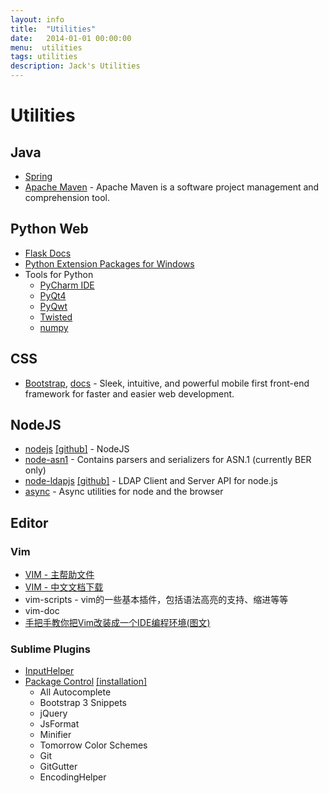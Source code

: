 ```yaml
---
layout: info
title:  "Utilities"
date:   2014-01-01 00:00:00
menu:  utilities
tags: utilities
description: Jack's Utilities
---
```


Utilities
=================

## Java ##
* [Spring](http://spring.io/)
* [Apache Maven](http://maven.apache.org/) - Apache Maven is a software project management and comprehension tool.

## Python Web ##
* [Flask Docs](http://flask.pocoo.org/docs/)
* [Python Extension Packages for Windows](http://www.lfd.uci.edu/~gohlke/pythonlibs/)
* Tools for Python
	* [PyCharm IDE](http://www.jetbrains.com/pycharm/)
	* [PyQt4](http://www.riverbankcomputing.co.uk/software/pyqt/download)
	* [PyQwt](http://pyqwt.sourceforge.net/)
	* [Twisted](https://twistedmatrix.com/trac/)
	* [numpy](http://www.numpy.org/)

## CSS ##
* [Bootstrap](http://www.bootcss.com/), [docs](http://v3.bootcss.com/) - Sleek, intuitive, and powerful mobile first front-end framework for faster and easier web development.


## NodeJS ##
* [nodejs](http://nodejs.org/) [[github]](https://github.com/joyent/node) - NodeJS
* [node-asn1](https://github.com/mcavage/node-asn1) - Contains parsers and serializers for ASN.1 (currently BER only)
* [node-ldapjs](http://ldapjs.org/) [[github]](https://github.com/mcavage/node-ldapjs) - LDAP Client and Server API for node.js
* [async](https://github.com/caolan/async) - Async utilities for node and the browser

## Editor ##

### Vim ###
* [VIM - 主帮助文件](http://vimcdoc.sourceforge.net/doc/help.html)
* [VIM - 中文文档下载](http://sourceforge.net/projects/vimcdoc/files/?source=navbar)
* vim-scripts - vim的一些基本插件，包括语法高亮的支持、缩进等等
* vim-doc
* [手把手教你把Vim改装成一个IDE编程环境(图文)](http://blog.csdn.net/wooin/article/details/1858917)

### Sublime Plugins ###
* [InputHelper](https://github.com/xgenvn/InputHelper)
* [Package Control](http://sublime.wbond.net)  [[installation]](http://sublime.wbond.net/installation)
    * All Autocomplete
    * Bootstrap 3 Snippets
    * jQuery
    * JsFormat
    * Minifier
    * Tomorrow Color Schemes
    * Git
    * GitGutter
    * EncodingHelper
